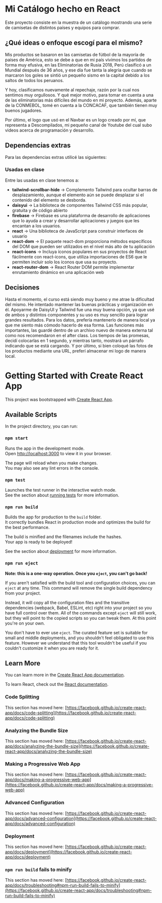 # Mi Catálogo hecho en React

Este proyecto consiste en la muestra de un catálogo mostrando una serie de camisetas de distintos países y equipos para comprar.

## ¿Qué ideas o enfoque escogí para el mismo?

Mis productos se basaron en las camisetas de fútbol de la mayoría de países de América, esto se debe a que en mi país vivimos los partidos de forma muy efusiva, en las Eliminatorias de Rusia 2018, Perú clasificó a un Mundial después de 36 años, y ese día fue tanta la alegría que cuando se marcaron los goles se sintió un pequeño sismo en la capital debido a los saltos de todos los peruanos.

Y hoy, clasificamos nuevamente al repechaje, razón por la cual nos sentimos muy orgullosos. Y qué mejor motivo, para tomar en cuenta a una de las eliminatorias más difíciles del mundo en mi proyecto. Además, aparte de la CONMEBOL, tomé en cuenta a la CONCACAF, que también tienen muy buenos jugadores.

Por último, el logo que usó en el Navbar es un logo creado por mí, que representa a Descompilados, mi pequeño canal de Youtube del cual subo videos acerca de programación y desarrollo.

## Dependencias extras

Para las dependencias extras utilicé las siguientes:

### Usadas en clase

Entre las usadas en clase tenemos a:

- **tailwind-scrollbar-hide** -> Complemento Tailwind para ocultar barras de desplazamiento, aunque el elemento aún se puede desplazar si el contenido del elemento se desborda.
- **daisyui** -> La biblioteca de componentes Tailwind CSS más popular, gratuita y de código abierto
- **firebase** -> Firebase es una plataforma de desarrollo de aplicaciones que lo ayuda a crear y desarrollar aplicaciones y juegos que les encantan a los usuarios.
- **react** -> Una biblioteca de JavaScript para construir interfaces de usuario
- **react-dom** -> El paquete react-dom proporciona métodos específicos del DOM que pueden ser utilizados en el nivel más alto de tu aplicación
- **react-icons** -> Incluya íconos populares en sus proyectos de React fácilmente con react-icons, que utiliza importaciones de ES6 que le permiten incluir solo los íconos que usa su proyecto.
- **react-router-dom** -> React Router DOM permite implementar enrutamiento dinámico en una aplicación web

## Decisiones

Hasta el momento, el curso está siendo muy bueno y me atrae la dificultad del mismo. He intentado mantener las buenas prácticas y organización en él. Apoyarme de DaisyUI y Tailwind fue una muy buena opción, ya que usé de ambos y distintos componentes y su uso es muy sencillo para lograr grandes resultados. Para los datos, prefería mantenerlo de manera local ya que me siento más cómodo hacerlo de esa forma. Las funciones más importantes, las guardé dentro de un archivo nuevo de manera externa tal como nos recomendaron en el after class. Los tiempos de las promesas, decidí colocarlas en 1 segundo, y mientras tanto, mostrará un párrafo indicando que se está cargando. Y por último, si bien coloqué las fotos de los productos mediante una URL, preferí almacenar mi logo de manera local.

# Getting Started with Create React App

This project was bootstrapped with [Create React App](https://github.com/facebook/create-react-app).

## Available Scripts

In the project directory, you can run:

### `npm start`

Runs the app in the development mode.\
Open [http://localhost:3000](http://localhost:3000) to view it in your browser.

The page will reload when you make changes.\
You may also see any lint errors in the console.

### `npm test`

Launches the test runner in the interactive watch mode.\
See the section about [running tests](https://facebook.github.io/create-react-app/docs/running-tests) for more information.

### `npm run build`

Builds the app for production to the `build` folder.\
It correctly bundles React in production mode and optimizes the build for the best performance.

The build is minified and the filenames include the hashes.\
Your app is ready to be deployed!

See the section about [deployment](https://facebook.github.io/create-react-app/docs/deployment) for more information.

### `npm run eject`

**Note: this is a one-way operation. Once you `eject`, you can't go back!**

If you aren't satisfied with the build tool and configuration choices, you can `eject` at any time. This command will remove the single build dependency from your project.

Instead, it will copy all the configuration files and the transitive dependencies (webpack, Babel, ESLint, etc) right into your project so you have full control over them. All of the commands except `eject` will still work, but they will point to the copied scripts so you can tweak them. At this point you're on your own.

You don't have to ever use `eject`. The curated feature set is suitable for small and middle deployments, and you shouldn't feel obligated to use this feature. However we understand that this tool wouldn't be useful if you couldn't customize it when you are ready for it.

## Learn More

You can learn more in the [Create React App documentation](https://facebook.github.io/create-react-app/docs/getting-started).

To learn React, check out the [React documentation](https://reactjs.org/).

### Code Splitting

This section has moved here: [https://facebook.github.io/create-react-app/docs/code-splitting](https://facebook.github.io/create-react-app/docs/code-splitting)

### Analyzing the Bundle Size

This section has moved here: [https://facebook.github.io/create-react-app/docs/analyzing-the-bundle-size](https://facebook.github.io/create-react-app/docs/analyzing-the-bundle-size)

### Making a Progressive Web App

This section has moved here: [https://facebook.github.io/create-react-app/docs/making-a-progressive-web-app](https://facebook.github.io/create-react-app/docs/making-a-progressive-web-app)

### Advanced Configuration

This section has moved here: [https://facebook.github.io/create-react-app/docs/advanced-configuration](https://facebook.github.io/create-react-app/docs/advanced-configuration)

### Deployment

This section has moved here: [https://facebook.github.io/create-react-app/docs/deployment](https://facebook.github.io/create-react-app/docs/deployment)

### `npm run build` fails to minify

This section has moved here: [https://facebook.github.io/create-react-app/docs/troubleshooting#npm-run-build-fails-to-minify](https://facebook.github.io/create-react-app/docs/troubleshooting#npm-run-build-fails-to-minify)
